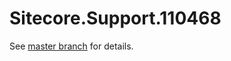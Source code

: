 # Sitecore.Support.110468

See [master branch](https://github.com/sitecoresupport/Sitecore.Support.110468) for details.
